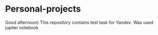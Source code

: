 # Personal-projects
Good afternoon)
This repository contains test task for Yandex.
Was used jupiter notebook

